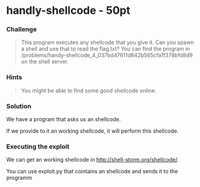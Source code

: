 # handly-shellcode - 50pt

### Challenge ###
> This program executes any shellcode that you give it. Can you spawn a shell and use that to read the flag.txt? You can find the program in /problems/handy-shellcode_4_037bd47611d842b565cfa1f378bfd8d9 on the shell server.


### Hints ###
> You might be able to find some good shellcode online.

### Solution ###

We have a program that asks us an shellcode.

If we provide to it an working shellcode, it will perform this shellcode.

### Executing the exploit ###

We can get an working shellcode in http://shell-storm.org/shellcode/.

You can use exploit.py that cointains an shellcode and sends it to the programm
